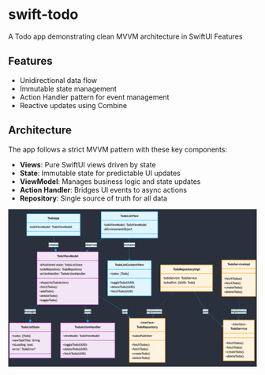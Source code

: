 # swift-todo

A Todo app demonstrating clean MVVM architecture in SwiftUI
Features

## Features

- Unidirectional data flow
- Immutable state management
- Action Handler pattern for event management
- Reactive updates using Combine

## Architecture

The app follows a strict MVVM pattern with these key components:

- **Views**: Pure SwiftUI views driven by state
- **State**: Immutable state for predictable UI updates
- **ViewModel**: Manages business logic and state updates
- **Action Handler**: Bridges UI events to async actions
- **Repository**: Single source of truth for all data

![Architecture](screenshots/architecture.png)
